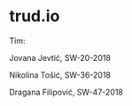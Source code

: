 # trud.io

Tim:

  Jovana Jevtić, SW-20-2018
  
  Nikolina Tošić, SW-36-2018
  
  Dragana Filipović, SW-47-2018
  
